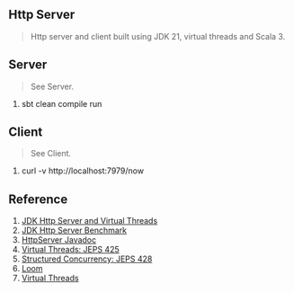 Http Server
-----------
>Http server and client built using JDK 21, virtual threads and Scala 3.

Server
------
>See Server.
1. sbt clean compile run

Client
------
>See Client.
1. curl -v http://localhost:7979/now

Reference
---------
1. [JDK Http Server and Virtual Threads](https://piotrminkowski.com/2022/12/22/java-http-server-and-virtual-threads/)
2. [JDK Http Server Benchmark](https://www.reddit.com/r/java/comments/18vysrr/jdk_http_server_handles_100000_reqsec_with_100_ms/)
3. [HttpServer Javadoc](https://download.java.net/java/early_access/panama/docs/api/jdk.httpserver/com/sun/net/httpserver/package-summary.html)
4. [Virtual Threads: JEPS 425](openjdk.org/jeps/425)
5. [Structured Concurrency: JEPS 428](openjdk.org/jeps/428)
6. [Loom](www.marcobehler.com/guides/java-project-loom)
7. [Virtual Threads](https://github.com/objektwerks/virtual.threads)
